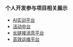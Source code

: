 
### 个人开发参与项目相关展示
* [AI实训平台](https://github.com/freedom10/guide/blob/main/AI%E5%AE%9E%E8%AE%AD%E5%B9%B3%E5%8F%B0/README.md)
* [活动中台](https://github.com/freedom10/guide/blob/main/%E6%B4%BB%E5%8A%A8%E4%B8%AD%E5%8F%B0/README.md)
* [长链接消息平台](https://github.com/freedom10/guide/blob/main/%E9%95%BF%E9%93%BE%E6%8E%A5%E6%B6%88%E6%81%AF%E5%B9%B3%E5%8F%B0/README.md)
* [高效运维平台](https://github.com/freedom10/guide/blob/main/%E9%AB%98%E6%95%88%E8%BF%90%E7%BB%B4%E5%B9%B3%E5%8F%B0/README.md)

